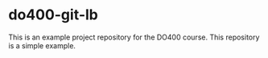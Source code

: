 # do400-git-lb

This is an example project repository for the DO400 course.
This repository is a simple example.
